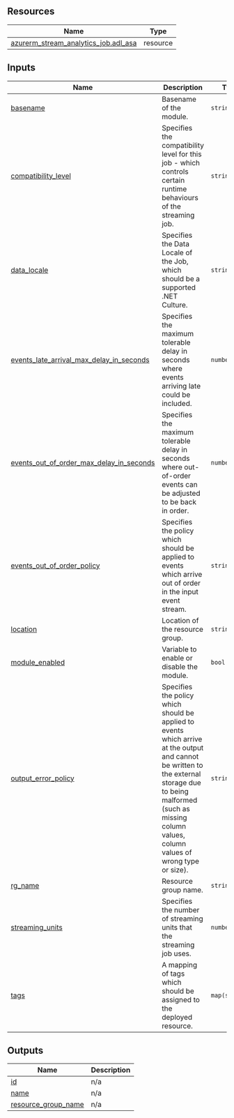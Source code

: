 <!-- BEGIN_TF_DOCS -->
## Resources

| Name | Type |
|------|------|
| [azurerm_stream_analytics_job.adl_asa](https://registry.terraform.io/providers/hashicorp/azurerm/latest/docs/resources/stream_analytics_job) | resource |

## Inputs

| Name | Description | Type | Default | Required |
|------|-------------|------|---------|:--------:|
| <a name="input_basename"></a> [basename](#input\_basename) | Basename of the module. | `string` | n/a | yes |
| <a name="input_compatibility_level"></a> [compatibility\_level](#input\_compatibility\_level) | Specifies the compatibility level for this job - which controls certain runtime behaviours of the streaming job. | `string` | `"1.2"` | no |
| <a name="input_data_locale"></a> [data\_locale](#input\_data\_locale) | Specifies the Data Locale of the Job, which should be a supported .NET Culture. | `string` | `"en-GB"` | no |
| <a name="input_events_late_arrival_max_delay_in_seconds"></a> [events\_late\_arrival\_max\_delay\_in\_seconds](#input\_events\_late\_arrival\_max\_delay\_in\_seconds) | Specifies the maximum tolerable delay in seconds where events arriving late could be included. | `number` | `60` | no |
| <a name="input_events_out_of_order_max_delay_in_seconds"></a> [events\_out\_of\_order\_max\_delay\_in\_seconds](#input\_events\_out\_of\_order\_max\_delay\_in\_seconds) | Specifies the maximum tolerable delay in seconds where out-of-order events can be adjusted to be back in order. | `number` | `50` | no |
| <a name="input_events_out_of_order_policy"></a> [events\_out\_of\_order\_policy](#input\_events\_out\_of\_order\_policy) | Specifies the policy which should be applied to events which arrive out of order in the input event stream. | `string` | `"Adjust"` | no |
| <a name="input_location"></a> [location](#input\_location) | Location of the resource group. | `string` | n/a | yes |
| <a name="input_module_enabled"></a> [module\_enabled](#input\_module\_enabled) | Variable to enable or disable the module. | `bool` | `true` | no |
| <a name="input_output_error_policy"></a> [output\_error\_policy](#input\_output\_error\_policy) | Specifies the policy which should be applied to events which arrive at the output and cannot be written to the external storage due to being malformed (such as missing column values, column values of wrong type or size). | `string` | `"Drop"` | no |
| <a name="input_rg_name"></a> [rg\_name](#input\_rg\_name) | Resource group name. | `string` | n/a | yes |
| <a name="input_streaming_units"></a> [streaming\_units](#input\_streaming\_units) | Specifies the number of streaming units that the streaming job uses. | `number` | `3` | no |
| <a name="input_tags"></a> [tags](#input\_tags) | A mapping of tags which should be assigned to the deployed resource. | `map(string)` | `{}` | no |

## Outputs

| Name | Description |
|------|-------------|
| <a name="output_id"></a> [id](#output\_id) | n/a |
| <a name="output_name"></a> [name](#output\_name) | n/a |
| <a name="output_resource_group_name"></a> [resource\_group\_name](#output\_resource\_group\_name) | n/a |
<!-- END_TF_DOCS -->